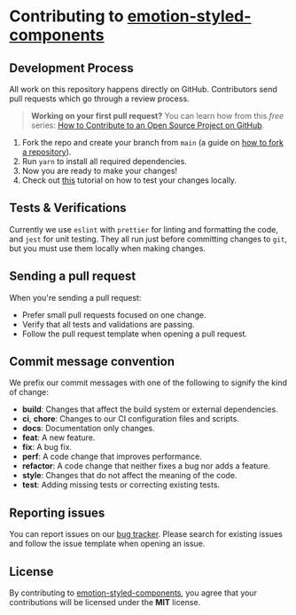 # Contributing to [emotion-styled-components](https://github.com/vdmrgv/emotion-styled-components)

## Development Process
All work on this repository happens directly on GitHub. Contributors send pull requests which go through a review process.

> **Working on your first pull request?** You can learn how from this *free* series: [How to Contribute to an Open Source Project on GitHub](https://kcd.im/pull-request).
1. Fork the repo and create your branch from `main` (a guide on [how to fork a repository](https://help.github.com/articles/fork-a-repo/)).
2. Run `yarn` to install all required dependencies.
3. Now you are ready to make your changes!
4. Check out [this](https://github.com/vdmrgv/emotion-styled-components/blob/main/DEVELOPMENT.md) tutorial on how to test your changes locally.

## Tests & Verifications
Currently we use `eslint` with `prettier` for linting and formatting the code, and `jest` for unit testing. They all run just before committing changes to `git`, but you must use them locally when making changes.

<!-- * `yarn test`: Run all tests and validations. -->
<!-- * `yarn validate:eslint`: Run `eslint`. -->
<!-- * `yarn validate:eslint --fix`: Run `eslint` and automatically fix issues. This is useful for correcting code formatting. -->

## Sending a pull request
When you're sending a pull request:

* Prefer small pull requests focused on one change.
* Verify that all tests and validations are passing.
* Follow the pull request template when opening a pull request.

## Commit message convention
We prefix our commit messages with one of the following to signify the kind of change:

* **build**: Changes that affect the build system or external dependencies.
* **ci**, **chore**: Changes to our CI configuration files and scripts.
* **docs**: Documentation only changes.
* **feat**: A new feature.
* **fix**: A bug fix.
* **perf**: A code change that improves performance.
* **refactor**: A code change that neither fixes a bug nor adds a feature.
* **style**: Changes that do not affect the meaning of the code.
* **test**: Adding missing tests or correcting existing tests.

## Reporting issues
You can report issues on our [bug tracker](https://github.com/vdmrgv/emotion-styled-components/issues). Please search for existing issues and follow the issue template when opening an issue.

## License
By contributing to [emotion-styled-components](https://github.com/vdmrgv/emotion-styled-components), you agree that your contributions will be licensed under the **MIT** license.
